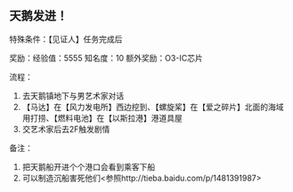 ## 天鹅发进！
特殊条件：【见证人】任务完成后

奖励：经验值：5555 知名度：10 额外奖励：O3-IC芯片

流程：

1. 去天鹅镇地下与男艺术家对话
2. 【马达】在【风力发电所】西边挖到、【螺旋桨】在【爱之碎片】北面的海域用打捞、【燃料电池】在【以斯拉港】港道具屋
3. 交艺术家后去2F触发剧情


备注：

1. 把天鹅船开进个个港口会看到乘客下船
2. 可以制造沉船害死他们<参照http://tieba.baidu.com/p/1481391987>
